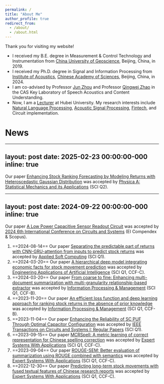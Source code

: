 ```yaml
---
permalink: /
title: "About Me"
author_profile: true
redirect_from:
  - /about/
  - /about.html
---
```


Thank you for visiting my website!

- I received my B.E. degree in Measurement & Control Technology and Instrumentation from [China University of Geoscience](https://www.cugb.edu.cn/), Beijing, China, in 2019.
- I received my Ph.D. degree in Signal and Information Processing from [Institute of Acoustics](http://www.ioa.ac.cn/), [Chinese Academy of Sciences](https://www.cas.cn/), Beijing, China, in 2024. 
- I am co-advised by Professor [Jun Zhou](https://people.ucas.ac.cn/~0073826) and Professor [Qingwei Zhao](https://people.ucas.ac.cn/~0000303) in the CAS Key Laboratory of Speech Acoustics and Content Understanding. 
- Now, I am a [Lecturer](https://sme.hubu.edu.cn/info/1252/1672.htm) at Hubei University. My research interests include [Natural Language Processing](https://en.wikipedia.org/wiki/Natural_language_processing), [Acoustic Signal Processing](https://en.wikipedia.org/wiki/Audio_signal_processing), [Fintech](https://en.wikipedia.org/wiki/Fintech), and Circuit implementation.

News
======
---
layout: post
date: 2025-02-23 00:00:00-000
inline: true
---
Our paper [Enhancing Stock Ranking Forecasting by Modeling Returns with Heteroscedastic Gaussian Distribution](https://doi.org/10.1016/j.physa.2025.130442) was accepted by [Physica A: Statistical Mechanics and its Applications](https://www.sciencedirect.com/journal/physica-a-statistical-mechanics-and-its-applications) (SCI Q2).

---
layout: post
date: 2024-09-22 00:00:00-000
inline: true
---
Our paper [A Low Power Capacitive Sensor Readout Circuit](https://ieeexplore.ieee.org/document/10846711) was accepted by [2024 6th International Conference on Circuits and Systems](https://www.sciencedirect.com/journal/physica-a-statistical-mechanics-and-its-applications) (EI Compendex & Scopus).


1. ==2024-08-14== Our paper [Separating the predictable part of returns with CNN-GRU-attention from inputs to predict stock returns](https://doi.org/10.1016/j.asoc.2024.112116) was accepted by [Applied Soft Computing](https://www.sciencedirect.com/journal/applied-soft-computing) (SCI Q1).
1. ==2024-03-20== Our paper [
A hierarchical deep model integrating economic facts for stock movement prediction](https://doi.org/10.1016/j.engappai.2024.108320) was accepted by [Engineering Applications of Artificial Intelligence](https://www.sciencedirect.com/journal/engineering-applications-of-artificial-intelligence) (SCI Q1, CCF-C).
1. ==2024-03-20== Our paper [From coarse to fine: Enhancing multi-document summarization with multi-granularity relationship-based extractor](https://doi.org/10.1016/j.ipm.2024.103696) was accepted by [Information Processing & Management](https://www.sciencedirect.com/journal/information-processing-and-management) (SCI Q1, CCF-B).
1. ==2023-11-20== Our paper [An efficient loss function and deep learning approach for ranking stock returns in the absence of prior knowledge](https://www.sciencedirect.com/science/article/pii/S0306457323003163) was accepted by [Information Processing & Management](https://www.sciencedirect.com/journal/information-processing-and-management) (SCI Q1, CCF-B).
1. ==2023-11-04== Our paper [Enhancing the Reliability of SC PUF Through Optimal Capacitor Configuration](https://ieeexplore.ieee.org/document/10308533) was accepted by [IEEE Transactions on Circuits and Systems I: Regular Papers](https://ieeexplore.ieee.org/xpl/RecentIssue.jsp?punumber=8919) (SCI Q1).
1. ==2023-09-15== Our paper [MCRSpell: A metric learning of correct representation for Chinese spelling correction](https://www.sciencedirect.com/science/article/pii/S0957417423020158) was accepted by [Expert Systems With Applications](https://www.sciencedirect.com/journal/expert-systems-with-applications) (SCI Q1, CCF-C).
1. ==2023-09-04== Our paper [ROUGE-SEM: Better evaluation of summarization using ROUGE combined with semantics](https://www.sciencedirect.com/science/article/abs/pii/S0957417423018663) was accepted by [Expert Systems With Applications](https://www.sciencedirect.com/journal/expert-systems-with-applications) (SCI Q1, CCF-C).
1. ==2022-12-30== Our paper [Predicting long-term stock movements with fused textual features of Chinese research reports](https://www.sciencedirect.com/science/article/abs/pii/S0957417422014427) was accepted by [Expert Systems With Applications](https://www.sciencedirect.com/journal/expert-systems-with-applications) (SCI Q1, CCF-C).